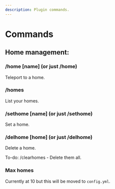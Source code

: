 ```yaml
---
description: Plugin commands.
---
```


# Commands

## Home management:
### /home [name] (or just /home)
Teleport to a home.
### /homes
List your homes.
### /sethome [name] (or just /sethome)
Set a home.
### /delhome [home] (or just /delhome)
Delete a home.

To-do:
/clearhomes - Delete them all.

### Max homes
Currently at 10 but this will be moved to `config.yml`.